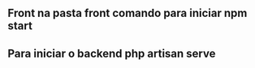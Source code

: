 <h2> Front na pasta front comando para iniciar npm start </h2>

<h2> Para iniciar o backend php artisan serve </h2>


